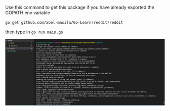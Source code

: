 Use this command to get this package if you have already exported the GOPATH env variable
 ```
 go get github.com/abel-masila/Go-Learn/reddit/reddit
 ```
 then type in  ```go run main.go```
 
 ![](https://github.com/abel-masila/Go-Learn/blob/master/reddit/output.PNG "Developer Tool screenshot")
 

